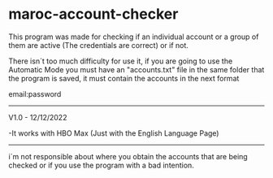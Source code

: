 # maroc-account-checker

This program was made for checking if an individual account or a group of them are active (The credentials are correct) or if not.

There isn´t too much difficulty for use it, if you are going to use the Automatic Mode you must have an "accounts.txt" file in the same folder that
the program is saved, it must contain the accounts in the next format

email:password

------

V1.0 - 12/12/2022

-It works with HBO Max (Just with the English Language Page)

------

i´m not responsible about where you obtain the accounts that are being checked or if you use the program with a bad intention.
